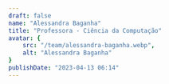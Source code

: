 ```yaml
---
draft: false
name: "Alessandra Baganha"
title: "Professora - Ciência da Computação"
avatar: {
    src: "/team/alessandra-baganha.webp",
    alt: "Alessandra Baganha"
}
publishDate: "2023-04-13 06:14"
---
```

